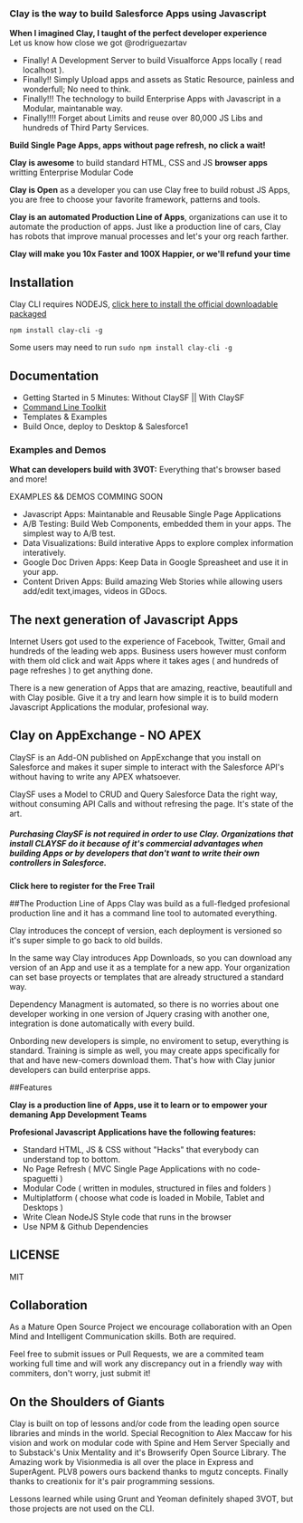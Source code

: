 ### Clay is the way to build Salesforce Apps using Javascript

**When I imagined Clay, I taught of the perfect developer experience**<br/>
Let us know how close we got @rodriguezartav

* Finally! A Development Server to build Visualforce Apps locally ( read localhost ).
* Finally!! Simply Upload apps and assets as Static Resource, painless and wonderfull; No need to think.
* Finally!!! The technology to build Enterprise Apps with Javascript in a Modular, maintanable way.
* Finally!!!! Forget about Limits and reuse over 80,000 JS Libs and hundreds of Third Party Services.

**Build Single Page Apps, apps without page refresh, no click a wait!**

**Clay is awesome** to build standard HTML, CSS and JS **browser apps** writting Enterprise Modular Code 

**Clay is Open** as a developer you can use Clay free to build robust JS Apps, you are free to choose your favorite framework, patterns and tools.

**Clay is an automated Production Line of Apps**, organizations can use it to automate the production of apps. Just like a production line of cars, Clay has robots that improve manual processes and let's your org reach farther.

**Clay will make you 10x Faster and 100X Happier, or we'll refund your time**


## Installation
Clay CLI requires NODEJS, [click here to install the official downloadable packaged](http://nodejs.org)
```
npm install clay-cli -g
```
Some users may need to run ```sudo npm install clay-cli -g```


## Documentation
* Getting Started in 5 Minutes: Without ClaySF || With ClaySF
* [Command Line Toolkit](https://github.com/3vot/clay/wiki/Clay-Command-Line-Toolkit)
* Templates & Examples
* Build Once, deploy to Desktop & Salesforce1

### Examples and Demos
**What can developers build with 3VOT:** Everything that's browser based and more!

EXAMPLES && DEMOS COMMING SOON

* Javascript Apps: Maintanable and Reusable Single Page Applications
* A/B Testing: Build Web Components, embedded them in your apps. The simplest way to A/B test.
* Data Visualizations: Build interative Apps to explore complex information interatively.
* Google Doc Driven Apps: Keep Data in Google Spreasheet and use it in your app.
* Content Driven Apps: Build amazing Web Stories while allowing users add/edit text,images, videos in GDocs.


## The next generation of Javascript Apps
Internet Users got used to the experience of Facebook, Twitter, Gmail and hundreds of the leading web apps. Business users however must conform with them old click and wait Apps where it takes ages ( and hundreds of page refreshes ) to get anything done.

There is a new generation of Apps that are amazing, reactive, beautifull and with Clay posible. Give it a try and learn how simple it is to build modern Javascript Applications the modular, profesional way.


## Clay on AppExchange - NO APEX
ClaySF is an Add-ON published on AppExchange that you install on Salesforce and makes it super simple to interact with the Salesforce API's without having to write any APEX whatsoever. 

ClaySF uses a Model to CRUD and Query Salesforce Data the right way, without consuming API Calls and without refresing the page. It's state of the art.

##### Purchasing ClaySF is not required in order to use Clay. Organizations that install CLAYSF do it because of it's commercial advantages when building Apps or by developers that don't want to write their own controllers in Salesforce.

**Click here to register for the Free Trail**

##The Production Line of Apps
Clay was build as a full-fledged profesional production line and it has a command line tool to automated everything.

Clay introduces the concept of version, each deployment is versioned so it's super simple to go back to old builds.

In the same way Clay introduces App Downloads, so you can download any version of an App and use it as a template for a new app. Your organization can set base proyects or templates that are already structured a standard way.

Dependency Managment is automated, so there is no worries about one developer working in one version of Jquery crasing with another one, integration is done automatically with every build.

Onbording new developers is simple, no enviroment to setup, everything is standard. Training is simple as well, you may create apps specifically for that and have new-comers download them. That's how with Clay junior developers can build enterprise apps.


##Features

**Clay is a production line of Apps, use it to learn or to empower your demaning App Development Teams**

**Profesional Javascript Applications have the following features:**
* Standard HTML, JS & CSS without "Hacks" that everybody can understand top to bottom.
* No Page Refresh ( MVC Single Page Applications with no code-spaguetti )
* Modular Code ( written in modules, structured in files and folders )
* Multiplatform ( choose what code is loaded in Mobile, Tablet and Desktops  )
* Write Clean NodeJS Style code that runs in the browser
* Use NPM & Github Dependencies


## LICENSE ##
MIT 

## Collaboration  ##
As a Mature Open Source Project we encourage collaboration with an Open Mind and Intelligent Communication skills. Both are required.

Feel free to submit issues or Pull Requests, we are a commited team working full time and will work any discrepancy out in a friendly way with commiters, don't worry, just submit it!

## On the Shoulders of Giants ##

Clay is built on top of lessons and/or code from the leading open source libraries and minds in the world. Special Recognition to Alex Maccaw for his vision and work on modular code with Spine and Hem Server Specially and to Substack's Unix Mentality and it's Browserify Open Source Library. The Amazing work by Visionmedia is all over the place in Express and SuperAgent. PLV8 powers ours backend thanks to mgutz concepts. Finally thanks to creationix for it's pair programming sessions.

Lessons learned while using Grunt and Yeoman definitely shaped 3VOT, but those projects are not used on the CLI.
